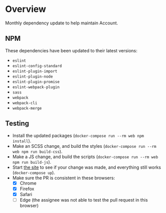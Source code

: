 # Overview
Monthly dependency update to help maintain Account.

## NPM
These dependencies have been updated to their latest versions:
- `eslint`
- `eslint-config-standard`
- `eslint-plugin-import`
- `eslint-plugin-node`
- `eslint-plugin-promise`
- `eslint-webpack-plugin`
- `sass`
- `webpack`
- `webpack-cli`
- `webpack-merge`

## Testing
- Install the updated packages (`docker-compose run --rm web npm install`).
- Make an SCSS change, and build the styles (`docker-compose run --rm web npm run build-css`).
- Make a JS change, and build the scripts (`docker-compose run --rm web npm run build-js`).
- Start [the site](http://localhost:4567) to see if your change was made, and everything still works (`docker-compose up`).
- Make sure the PR is consistent in these browsers:
  - [x] Chrome
  - [x] Firefox
  - [x] Safari
  - [ ] Edge (the assignee was not able to test the pull request in this browser)

